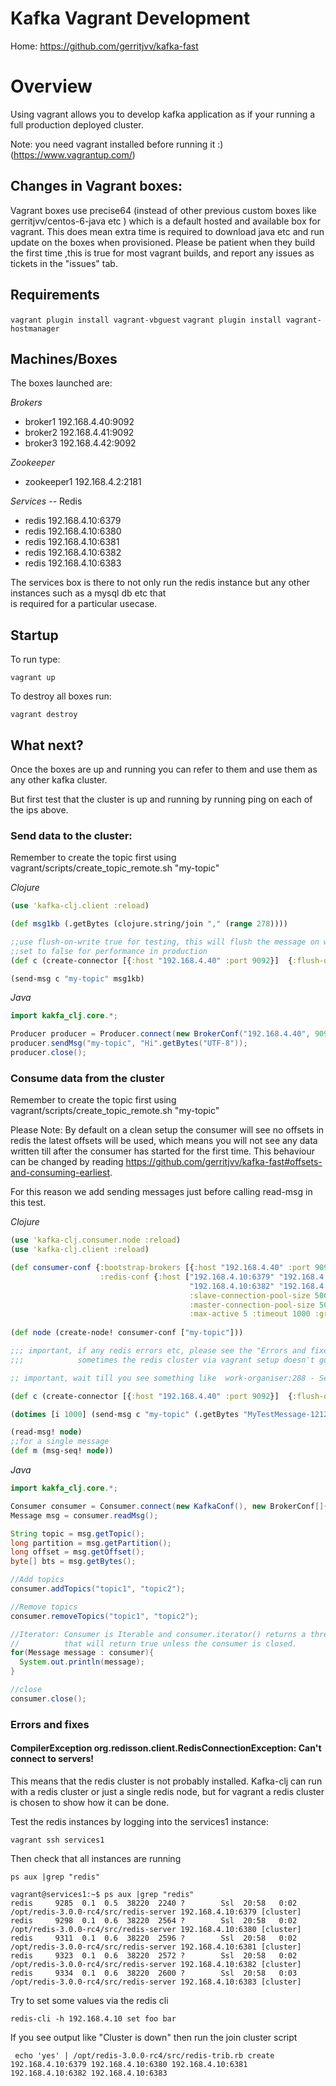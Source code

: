 Kafka Vagrant Development
==========================

Home: https://github.com/gerritjvv/kafka-fast



# Overview

Using vagrant allows you to develop kafka application as if your running a full production deployed cluster.

Note: you need vagrant installed before running it :) (https://www.vagrantup.com/)

## Changes in Vagrant boxes:

Vagrant boxes use precise64 (instead of other previous custom boxes like gerritjvv/centos-6-java etc ) which is a default hosted and available box for vagrant.
This does mean extra time is required to download java etc and run update on the boxes when provisioned. Please be patient when they build the first time
,this is true for most vagrant builds, and report any issues as tickets in the "issues" tab.

## Requirements


```vagrant plugin install vagrant-vbguest```
```vagrant plugin install vagrant-hostmanager```

## Machines/Boxes

The boxes launched are:

*Brokers*
  * broker1 192.168.4.40:9092
  * broker2 192.168.4.41:9092
  * broker3 192.168.4.42:9092
  
*Zookeeper*
  * zookeeper1 192.168.4.2:2181


*Services* -- Redis

  * redis 192.168.4.10:6379
  * redis 192.168.4.10:6380
  * redis 192.168.4.10:6381
  * redis 192.168.4.10:6382
  * redis 192.168.4.10:6383

  
The services box is there to not only run the redis instance but any other instances such as a mysql db etc that  
is required for a particular usecase.

## Startup

To run type:

```vagrant up```

To destroy all boxes run:

```vagrant destroy```

## What next?

Once the boxes are up and running you can refer to them and use them as any other kafka cluster.

But first test that the cluster is up and running by running ping on each of the ips above.


### Send data to the cluster:

Remember to create the topic first using vagrant/scripts/create_topic_remote.sh "my-topic"

*Clojure*

```clojure
(use 'kafka-clj.client :reload)

(def msg1kb (.getBytes (clojure.string/join "," (range 278))))

;;use flush-on-write true for testing, this will flush the message on write to kafka
;;set to false for performance in production
(def c (create-connector [{:host "192.168.4.40" :port 9092}]  {:flush-on-write true}))

(send-msg c "my-topic" msg1kb)
```

*Java*

```java
import kakfa_clj.core.*;

Producer producer = Producer.connect(new BrokerConf("192.168.4.40", 9092));
producer.sendMsg("my-topic", "Hi".getBytes("UTF-8"));
producer.close();
```

### Consume data from the cluster

Remember to create the topic first using vagrant/scripts/create_topic_remote.sh "my-topic"

Please Note: By default on a clean setup the consumer will see no offsets in redis the latest offsets
will be used, which means you will not see any data written till after the consumer has started for the first time.
This behaviour can be changed by reading https://github.com/gerritjvv/kafka-fast#offsets-and-consuming-earliest.

For this reason we add sending messages just before calling read-msg in this test.



*Clojure*

```clojure
(use 'kafka-clj.consumer.node :reload)
(use 'kafka-clj.client :reload)

(def consumer-conf {:bootstrap-brokers [{:host "192.168.4.40" :port 9092}]
                    :redis-conf {:host ["192.168.4.10:6379" "192.168.4.10:6380" "192.168.4.10:6381"
                                        "192.168.4.10:6382" "192.168.4.10:6383" ]
                                        :slave-connection-pool-size 500
                                        :master-connection-pool-size 500
                                        :max-active 5 :timeout 1000 :group-name "test"} :conf {}})
                                        
(def node (create-node! consumer-conf ["my-topic"]))

;;; important, if any redis errors etc, please see the "Errors and fixes" section
;;;            sometimes the redis cluster via vagrant setup doesn't go 100% :(.

;; important, wait till you see something like  work-organiser:288 - Set initial offsets [ my-topic / 0 ]:  42336

(def c (create-connector [{:host "192.168.4.40" :port 9092}]  {:flush-on-write true}))

(dotimes [i 1000] (send-msg c "my-topic" (.getBytes "MyTestMessage-12121212121212121212")))

(read-msg! node)
;;for a single message
(def m (msg-seq! node))

```

*Java*

```java
import kakfa_clj.core.*;

Consumer consumer = Consumer.connect(new KafkaConf(), new BrokerConf[]{new BrokerConf("192.168.4.40", 9092)}, new RedisConf("192.168.4.10", 6379, "test-group"), "my-topic");
Message msg = consumer.readMsg();

String topic = msg.getTopic();
long partition = msg.getPartition();
long offset = msg.getOffset();
byte[] bts = msg.getBytes();

//Add topics
consumer.addTopics("topic1", "topic2");

//Remove topics
consumer.removeTopics("topic1", "topic2");

//Iterator: Consumer is Iterable and consumer.iterator() returns a threadsafe iterator
//          that will return true unless the consumer is closed.
for(Message message : consumer){
  System.out.println(message);
}

//close
consumer.close();
```

### Errors and fixes

#### CompilerException org.redisson.client.RedisConnectionException: Can't connect to servers!

This means that the redis cluster is not probably installed. Kafka-clj can run with a redis cluster or
just a single redis node, but for vagrant a redis cluster is chosen to show how it can be done.

Test the redis instances by logging into the services1 instance:

```vagrant ssh services1```

Then check that all instances are running

```ps aux |grep "redis"```
```
vagrant@services1:~$ ps aux |grep "redis"
redis     9285  0.1  0.5  38220  2240 ?        Ssl  20:58   0:02 /opt/redis-3.0.0-rc4/src/redis-server 192.168.4.10:6379 [cluster]
redis     9298  0.1  0.6  38220  2564 ?        Ssl  20:58   0:02 /opt/redis-3.0.0-rc4/src/redis-server 192.168.4.10:6380 [cluster]
redis     9311  0.1  0.6  38220  2596 ?        Ssl  20:58   0:02 /opt/redis-3.0.0-rc4/src/redis-server 192.168.4.10:6381 [cluster]
redis     9323  0.1  0.6  38220  2572 ?        Ssl  20:58   0:02 /opt/redis-3.0.0-rc4/src/redis-server 192.168.4.10:6382 [cluster]
redis     9334  0.1  0.6  38220  2600 ?        Ssl  20:58   0:03 /opt/redis-3.0.0-rc4/src/redis-server 192.168.4.10:6383 [cluster]
```

Try to set some values via the redis cli

```
redis-cli -h 192.168.4.10 set foo bar
```

If you see output like "Cluster is down" then run the join cluster script

``` echo 'yes' | /opt/redis-3.0.0-rc4/src/redis-trib.rb create 192.168.4.10:6379 192.168.4.10:6380 192.168.4.10:6381 192.168.4.10:6382 192.168.4.10:6383```



